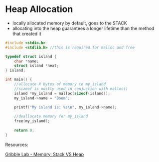 # Heap Allocation
* locally allocated memory by default, goes to the STACK
* allocating into the heap guarantees a longer lifetime than the method that created it
```c
#include <stdio.h>
#include <stdlib.h> //this is required for malloc and free

typedef struct island {
	char *name;
	struct island *next;
} island;

int main() {
	//allocate X bytes of memory to my_island
	//sizeof is mostly used in conjuction with malloc()
	island *my_island = malloc(sizeof(island));
	my_island->name = "Boom";
	
	printf("My island is: %s\n", my_island->name);

	//deallocate memory for my_island
	free(my_island);
	
 	return 0;
}
```

Resources:

[Gribble Lab - Memory: Stack VS Heap](http://gribblelab.org/CBootcamp/7_Memory_Stack_vs_Heap.html)
